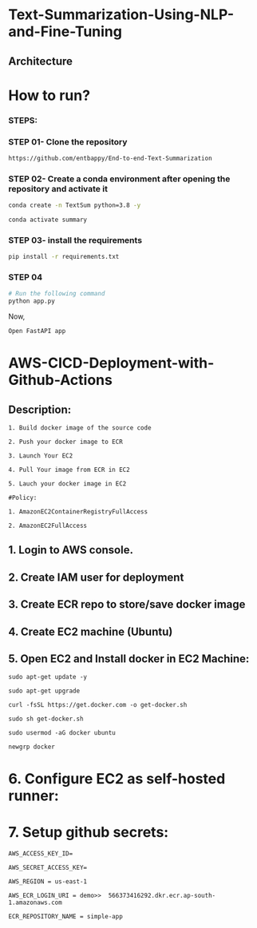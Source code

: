 # Text-Summarization-Using-NLP-and-Fine-Tuning

## Architecture

# How to run?
### STEPS:

### STEP 01- Clone the repository

```bash
https://github.com/entbappy/End-to-end-Text-Summarization
```
### STEP 02- Create a conda environment after opening the repository and activate it

```bash
conda create -n TextSum python=3.8 -y
```

```bash
conda activate summary
```


### STEP 03- install the requirements
```bash
pip install -r requirements.txt
```

### STEP 04
```bash
# Run the following command
python app.py
```

Now,
```bash
Open FastAPI app
```




# AWS-CICD-Deployment-with-Github-Actions

## Description:

	1. Build docker image of the source code

	2. Push your docker image to ECR

	3. Launch Your EC2 

	4. Pull Your image from ECR in EC2

	5. Lauch your docker image in EC2

	#Policy:

	1. AmazonEC2ContainerRegistryFullAccess

	2. AmazonEC2FullAccess

## 1. Login to AWS console.

## 2. Create IAM user for deployment
	
## 3. Create ECR repo to store/save docker image

   	
## 4. Create EC2 machine (Ubuntu) 

## 5. Open EC2 and Install docker in EC2 Machine:

	sudo apt-get update -y

	sudo apt-get upgrade

	curl -fsSL https://get.docker.com -o get-docker.sh

	sudo sh get-docker.sh

	sudo usermod -aG docker ubuntu

	newgrp docker
	
# 6. Configure EC2 as self-hosted runner:

# 7. Setup github secrets:

    AWS_ACCESS_KEY_ID=

    AWS_SECRET_ACCESS_KEY=

    AWS_REGION = us-east-1

    AWS_ECR_LOGIN_URI = demo>>  566373416292.dkr.ecr.ap-south-1.amazonaws.com

    ECR_REPOSITORY_NAME = simple-app
